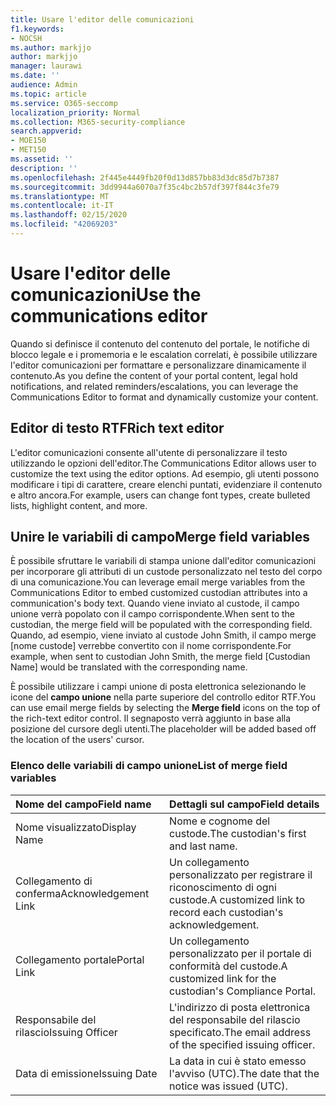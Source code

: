 ```yaml
---
title: Usare l'editor delle comunicazioni
f1.keywords:
- NOCSH
ms.author: markjjo
author: markjjo
manager: laurawi
ms.date: ''
audience: Admin
ms.topic: article
ms.service: O365-seccomp
localization_priority: Normal
ms.collection: M365-security-compliance
search.appverid:
- MOE150
- MET150
ms.assetid: ''
description: ''
ms.openlocfilehash: 2f445e4449fb20f0d13d857bb83d3dc85d7b7387
ms.sourcegitcommit: 3dd9944a6070a7f35c4bc2b57df397f844c3fe79
ms.translationtype: MT
ms.contentlocale: it-IT
ms.lasthandoff: 02/15/2020
ms.locfileid: "42069203"
---
```

# <a name="use-the-communications-editor"></a><span data-ttu-id="6ee97-102">Usare l'editor delle comunicazioni</span><span class="sxs-lookup"><span data-stu-id="6ee97-102">Use the communications editor</span></span>

<span data-ttu-id="6ee97-103">Quando si definisce il contenuto del contenuto del portale, le notifiche di blocco legale e i promemoria e le escalation correlati, è possibile utilizzare l'editor comunicazioni per formattare e personalizzare dinamicamente il contenuto.</span><span class="sxs-lookup"><span data-stu-id="6ee97-103">As you define the content of your portal content, legal hold notifications, and related reminders/escalations, you can leverage the Communications Editor to format and dynamically customize your content.</span></span>

## <a name="rich-text-editor"></a><span data-ttu-id="6ee97-104">Editor di testo RTF</span><span class="sxs-lookup"><span data-stu-id="6ee97-104">Rich text editor</span></span> 

<span data-ttu-id="6ee97-105">L'editor comunicazioni consente all'utente di personalizzare il testo utilizzando le opzioni dell'editor.</span><span class="sxs-lookup"><span data-stu-id="6ee97-105">The Communications Editor allows user to customize the text using the editor options.</span></span> <span data-ttu-id="6ee97-106">Ad esempio, gli utenti possono modificare i tipi di carattere, creare elenchi puntati, evidenziare il contenuto e altro ancora.</span><span class="sxs-lookup"><span data-stu-id="6ee97-106">For example, users can change font types, create bulleted lists, highlight content, and more.</span></span> 

## <a name="merge-field-variables"></a><span data-ttu-id="6ee97-107">Unire le variabili di campo</span><span class="sxs-lookup"><span data-stu-id="6ee97-107">Merge field variables</span></span>

<span data-ttu-id="6ee97-108">È possibile sfruttare le variabili di stampa unione dall'editor comunicazioni per incorporare gli attributi di un custode personalizzato nel testo del corpo di una comunicazione.</span><span class="sxs-lookup"><span data-stu-id="6ee97-108">You can leverage email merge variables from the Communications Editor to embed customized custodian attributes into a communication's body text.</span></span> <span data-ttu-id="6ee97-109">Quando viene inviato al custode, il campo unione verrà popolato con il campo corrispondente.</span><span class="sxs-lookup"><span data-stu-id="6ee97-109">When sent to the custodian, the merge field will be populated with the corresponding field.</span></span> <span data-ttu-id="6ee97-110">Quando, ad esempio, viene inviato al custode John Smith, il campo merge [nome custode] verrebbe convertito con il nome corrispondente.</span><span class="sxs-lookup"><span data-stu-id="6ee97-110">For example, when sent to custodian John Smith, the merge field [Custodian Name] would be translated with the corresponding name.</span></span> 

<span data-ttu-id="6ee97-111">È possibile utilizzare i campi unione di posta elettronica selezionando le icone del **campo unione** nella parte superiore del controllo editor RTF.</span><span class="sxs-lookup"><span data-stu-id="6ee97-111">You can use email merge fields by selecting the **Merge field** icons on the top of the rich-text editor control.</span></span> <span data-ttu-id="6ee97-112">Il segnaposto verrà aggiunto in base alla posizione del cursore degli utenti.</span><span class="sxs-lookup"><span data-stu-id="6ee97-112">The placeholder will be added based off the location of the users' cursor.</span></span> 

### <a name="list-of-merge-field-variables"></a><span data-ttu-id="6ee97-113">Elenco delle variabili di campo unione</span><span class="sxs-lookup"><span data-stu-id="6ee97-113">List of merge field variables</span></span>

| <span data-ttu-id="6ee97-114">Nome del campo</span><span class="sxs-lookup"><span data-stu-id="6ee97-114">Field name</span></span>                  | <span data-ttu-id="6ee97-115">Dettagli sul campo</span><span class="sxs-lookup"><span data-stu-id="6ee97-115">Field details</span></span> | 
| :------------------- | :------------------- |
| <span data-ttu-id="6ee97-116">Nome visualizzato</span><span class="sxs-lookup"><span data-stu-id="6ee97-116">Display Name</span></span>  | <span data-ttu-id="6ee97-117">Nome e cognome del custode.</span><span class="sxs-lookup"><span data-stu-id="6ee97-117">The custodian's first and last name.</span></span> | 
| <span data-ttu-id="6ee97-118">Collegamento di conferma</span><span class="sxs-lookup"><span data-stu-id="6ee97-118">Acknowledgement Link</span></span> | <span data-ttu-id="6ee97-119">Un collegamento personalizzato per registrare il riconoscimento di ogni custode.</span><span class="sxs-lookup"><span data-stu-id="6ee97-119">A customized link to record each custodian's acknowledgement.</span></span>|                 |
| <span data-ttu-id="6ee97-120">Collegamento portale</span><span class="sxs-lookup"><span data-stu-id="6ee97-120">Portal Link</span></span>     | <span data-ttu-id="6ee97-121">Un collegamento personalizzato per il portale di conformità del custode.</span><span class="sxs-lookup"><span data-stu-id="6ee97-121">A customized link for the custodian's Compliance Portal.</span></span>|                |
| <span data-ttu-id="6ee97-122">Responsabile del rilascio</span><span class="sxs-lookup"><span data-stu-id="6ee97-122">Issuing Officer</span></span>                   | <span data-ttu-id="6ee97-123">L'indirizzo di posta elettronica del responsabile del rilascio specificato.</span><span class="sxs-lookup"><span data-stu-id="6ee97-123">The email address of the specified issuing officer.</span></span>|                   |
| <span data-ttu-id="6ee97-124">Data di emissione</span><span class="sxs-lookup"><span data-stu-id="6ee97-124">Issuing Date</span></span>                   | <span data-ttu-id="6ee97-125">La data in cui è stato emesso l'avviso (UTC).</span><span class="sxs-lookup"><span data-stu-id="6ee97-125">The date that the notice was issued (UTC).</span></span>              |
